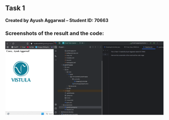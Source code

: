 ## Task 1  
**Created by Ayush Aggarwal – Student ID: 70663**

### Screenshots of the result and the code:

![Greeting Page Screenshot](greeting.png)
